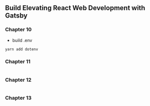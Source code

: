 ## Build Elevating React Web Development with Gatsby

### Chapter 10

- build .env

```sh
yarn add dotenv
```

### Chapter 11

```sh

```

### Chapter 12

```

```

### Chapter 13

```sh

```
